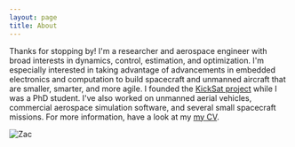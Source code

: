 ```yaml
---
layout: page
title: About
---
```


Thanks for stopping by! I'm a researcher and aerospace engineer with broad interests in dynamics, control, estimation, and optimization. I'm especially interested in taking advantage of advancements in embedded electronics and computation to build spacecraft and unmanned aircraft that are smaller, smarter, and more agile. I founded the [KickSat project](http://kicksat.io) while I was a PhD student. I've also worked on unmanned aerial vehicles, commercial aerospace simulation software, and several small spacecraft missions. For more information, have a look at my [my CV](http://zacmanchester.github.io/docs/CV-Manchester-Nov2017.pdf).

![Zac](http://zacmanchester.github.io/img/Zac_Falcon9.jpg)
